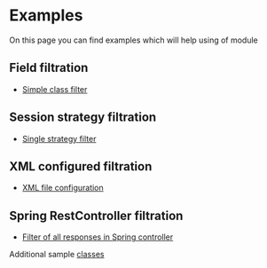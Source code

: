 # Examples
On this page you can find examples which will help using of module

## Field filtration
  * [Simple class filter](filter-field/README.md) 
  
## Session strategy filtration
  * [Single strategy filter](filter-strategy/README.md)
  
## XML configured filtration
  * [XML file configuration](filter-file/README.md)

## Spring RestController filtration
  * [Filter of all responses in Spring controller](filter-controller/README.md)

Additional sample [classes](./example-classes/README.md)